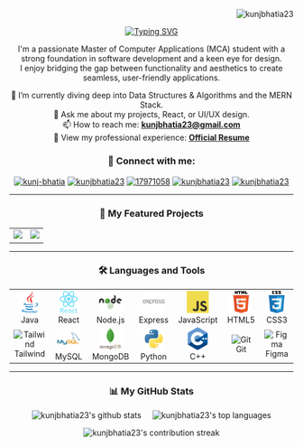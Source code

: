 <p align="right"> 
  <img src="https://komarev.com/ghpvc/?username=kunjbhatia23&label=Profile%20views&color=0e75b6&style=flat-square" alt="kunjbhatia23" /> 
</p>

<p align="center">
  <a href="https://git.io/typing-svg">
    <img src="https://readme-typing-svg.demolab.com?font=Fira+Code&weight=600&size=25&pause=1000&color=3397E1&center=true&vCenter=true&width=435&lines=Hi+there+%F0%9F%91%8B%2C+I'm+Kunj+Bhatia;Aspiring+Software+Developer;MERN+Stack+Learner;UI%2FUX+Design+Enthusiast" alt="Typing SVG" />
  </a>
</p>

<p align="center">
  I'm a passionate Master of Computer Applications (MCA) student with a strong foundation in software development and a keen eye for design. 
  <br />
  I enjoy bridging the gap between functionality and aesthetics to create seamless, user-friendly applications.
</p>

<p align="center">
  🌱 I’m currently diving deep into Data Structures & Algorithms and the MERN Stack.
  <br />
  💬 Ask me about my projects, React, or UI/UX design.
  <br />
  📫 How to reach me: <strong><a href="mailto:kunjbhatia23@gmail.com">kunjbhatia23@gmail.com</a></strong>
  <br />
  📄 View my professional experience: <strong><a href="https://drive.google.com/file/d/1g0iZ9gVS0D18gKqQd1IaX-5z0mnCAFRN/view?usp=sharing">Official Resume</a></strong>
</p>

<h3 align="center">🔗 Connect with me:</h3>
<p align="center">
  <a href="https://linkedin.com/in/kunj-bhatia" target="_blank"><img align="center" src="https://raw.githubusercontent.com/rahuldkjain/github-profile-readme-generator/master/src/images/icons/Social/linked-in-alt.svg" alt="kunj-bhatia" height="30" width="40" /></a>
  <a href="https://www.leetcode.com/kunjbhatia23" target="_blank"><img align="center" src="https://raw.githubusercontent.com/rahuldkjain/github-profile-readme-generator/master/src/images/icons/Social/leet-code.svg" alt="kunjbhatia23" height="30" width="40" /></a>
  <a href="https://stackoverflow.com/users/17971058" target="_blank"><img align="center" src="https://raw.githubusercontent.com/rahuldkjain/github-profile-readme-generator/master/src/images/icons/Social/stack-overflow.svg" alt="17971058" height="30" width="40" /></a>
  <a href="https://www.behance.net/kunjbhatia23" target="_blank"><img align="center" src="https://raw.githubusercontent.com/rahuldkjain/github-profile-readme-generator/master/src/images/icons/Social/behance.svg" alt="kunjbhatia23" height="30" width="40" /></a>
  <a href="https://instagram.com/kunjbhatia23" target="_blank"><img align="center" src="https://raw.githubusercontent.com/rahuldkjain/github-profile-readme-generator/master/src/images/icons/Social/instagram.svg" alt="kunjbhatia23" height="30" width="40" /></a>
</p>

---

<h3 align="center">🚀 My Featured Projects</h3>
<table align="center" border="0" cellpadding="10" cellspacing="0">
  <tr align="center">
    <td>
      <a href="https://github.com/kunjbhatia23/Budget_Guru">
        <img src="https://github-readme-stats.vercel.app/api/pin/?username=kunjbhatia23&repo=Budget_Guru&theme=tokyonight&hide_border=true&show_icons=true" />
      </a>
    </td>
    <td>
      <a href="https://github.com/kunjbhatia23/test-case-generator">
        <img src="https://github-readme-stats.vercel.app/api/pin/?username=kunjbhatia23&repo=test-case-generator&theme=tokyonight&hide_border=true&show_icons=true" />
      </a>
    </td>
  </tr>
</table>

---

<h3 align="center">🛠️ Languages and Tools</h3>
<table align="center">
  <tr>
    <td align="center" width="96"><img src="https://raw.githubusercontent.com/devicons/devicon/master/icons/java/java-original.svg" width="40" height="40" alt="Java" /><br>Java</td>
    <td align="center" width="96"><img src="https://raw.githubusercontent.com/devicons/devicon/master/icons/react/react-original-wordmark.svg" width="40" height="40" alt="React" /><br>React</td>
    <td align="center" width="96"><img src="https://raw.githubusercontent.com/devicons/devicon/master/icons/nodejs/nodejs-original-wordmark.svg" width="40" height="40" alt="Node.js" /><br>Node.js</td>
    <td align="center" width="96"><img src="https://raw.githubusercontent.com/devicons/devicon/master/icons/express/express-original-wordmark.svg" width="40" height="40" alt="Express" /><br>Express</td>
    <td align="center" width="96"><img src="https://raw.githubusercontent.com/devicons/devicon/master/icons/javascript/javascript-original.svg" width="40" height="40" alt="JavaScript" /><br>JavaScript</td>
    <td align="center" width="96"><img src="https://raw.githubusercontent.com/devicons/devicon/master/icons/html5/html5-original-wordmark.svg" width="40" height="40" alt="HTML5" /><br>HTML5</td>
    <td align="center" width="96"><img src="https://raw.githubusercontent.com/devicons/devicon/master/icons/css3/css3-original-wordmark.svg" width="40" height="40" alt="CSS3" /><br>CSS3</td>
  </tr>
  <tr>
    <td align="center" width="96"><img src="https://www.vectorlogo.zone/logos/tailwindcss/tailwindcss-icon.svg" width="40" height="40" alt="Tailwind" /><br>Tailwind</td>
    <td align="center" width="96"><img src="https://raw.githubusercontent.com/devicons/devicon/master/icons/mysql/mysql-original-wordmark.svg" width="40" height="40" alt="MySQL" /><br>MySQL</td>
    <td align="center" width="96"><img src="https://raw.githubusercontent.com/devicons/devicon/master/icons/mongodb/mongodb-original-wordmark.svg" width="40" height="40" alt="MongoDB" /><br>MongoDB</td>
    <td align="center" width="96"><img src="https://raw.githubusercontent.com/devicons/devicon/master/icons/python/python-original.svg" width="40" height="40" alt="Python" /><br>Python</td>
    <td align="center" width="96"><img src="https://raw.githubusercontent.com/devicons/devicon/master/icons/cplusplus/cplusplus-original.svg" width="40" height="40" alt="C++" /><br>C++</td>
    <td align="center" width="96"><img src="https://www.vectorlogo.zone/logos/git-scm/git-scm-icon.svg" width="40" height="40" alt="Git" /><br>Git</td>
    <td align="center" width="96"><img src="https://www.vectorlogo.zone/logos/figma/figma-icon.svg" width="40" height="40" alt="Figma" /><br>Figma</td>
  </tr>
</table>

---

<h3 align="center">📊 My GitHub Stats</h3>
<p align="center">
  <img align="center" src="https://github-readme-stats.vercel.app/api?username=kunjbhatia23&show_icons=true&locale=en&theme=tokyonight&hide_border=true" alt="kunjbhatia23's github stats" />
  &nbsp;&nbsp;&nbsp;
  <img align="center" src="https://github-readme-stats.vercel.app/api/top-langs/?username=kunjbhatia23&layout=compact&locale=en&theme=tokyonight&hide_border=true" alt="kunjbhatia23's top languages" />
</p>

<p align="center">
  <img src="https://github-readme-streak-stats.herokuapp.com/?user=kunjbhatia23&theme=tokyonight&hide_border=true" alt="kunjbhatia23's contribution streak" />
</p>
